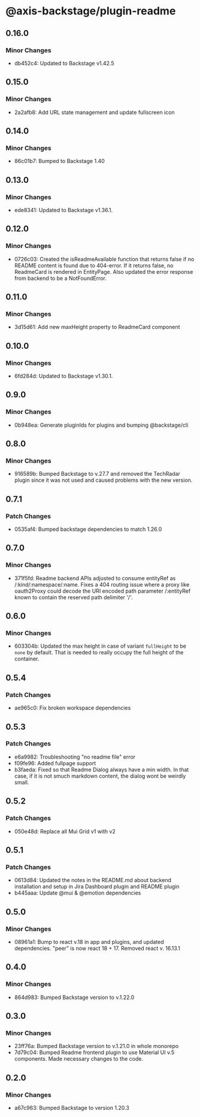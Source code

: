 # @axis-backstage/plugin-readme

## 0.16.0

### Minor Changes

- db452c4: Updated to Backstage v1.42.5

## 0.15.0

### Minor Changes

- 2a2afb8: Add URL state management and update fullscreen icon

## 0.14.0

### Minor Changes

- 86c01b7: Bumped to Backstage 1.40

## 0.13.0

### Minor Changes

- ede8341: Updated to Backstage v1.36.1.

## 0.12.0

### Minor Changes

- 0726c03: Created the isReadmeAvailable function that returns false if no README content is found due to 404-error. If it returns false, no ReadmeCard is rendered in EntityPage. Also updated the error response from backend to be a NotFoundError.

## 0.11.0

### Minor Changes

- 3d15d61: Add new maxHeight property to ReadmeCard component

## 0.10.0

### Minor Changes

- 6fd284d: Updated to Backstage v1.30.1.

## 0.9.0

### Minor Changes

- 0b948ea: Generate pluginIds for plugins and bumping @backstage/cli

## 0.8.0

### Minor Changes

- 916589b: Bumped Backstage to v.27.7 and removed the TechRadar plugin since it was not used and caused problems with the new version.

## 0.7.1

### Patch Changes

- 0535af4: Bumped backstage dependencies to match 1.26.0

## 0.7.0

### Minor Changes

- 371f5fd: Readme backend APIs adjusted to consume entityRef as /:kind/:namespace/:name. Fixes a 404 routing issue where a proxy like oauth2Proxy could decode the URI encoded path parameter /:entityRef known to contain the reserved path delimiter '/'.

## 0.6.0

### Minor Changes

- 603304b: Updated the max height in case of variant `fullHeight` to be `none` by default. That is needed to really occupy the full height of the container.

## 0.5.4

### Patch Changes

- ae965c0: Fix broken workspace dependencies

## 0.5.3

### Patch Changes

- e6a9982: Troubleshooting "no readme file" error
- f09fe96: Added fullpage support
- b3faeda: Fixed so that Readme Dialog always have a min width. In that case, if it is not smuch markdown content, the dialog wont be weirdly small.

## 0.5.2

### Patch Changes

- 050e48d: Replace all Mui Grid v1 with v2

## 0.5.1

### Patch Changes

- 0613d84: Updated the notes in the README.md about backend installation and setup in Jira Dashboard plugin and README plugin
- b445aaa: Update @mui & @emotion dependencies

## 0.5.0

### Minor Changes

- 08961a1: Bump to react v.18 in app and plugins, and updated dependencies. "peer" is now react 18 + 17. Removed react v. 16.13.1

## 0.4.0

### Minor Changes

- 864d983: Bumped Backstage version to v.1.22.0

## 0.3.0

### Minor Changes

- 23ff76a: Bumped Backstage version to v.1.21.0 in whole monorepo
- 7d79c04: Bumped Readme frontend plugin to use Material UI v.5 components. Made necessary changes to the code.

## 0.2.0

### Minor Changes

- a67c963: Bumped Backstage to version 1.20.3
